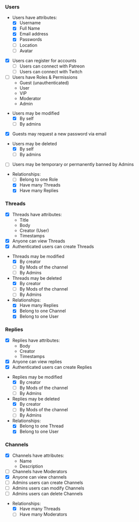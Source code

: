 ### Users
- Users have attributes:
    - [x] Username
    - [x] Full Name
    - [x] Email address
    - [x] Passwords
    - [ ] Location
    - [ ] Avatar
- [x] Users can register for accounts
    - [ ] Users can connect with Patreon
    - [ ] Users can connect with Twitch
- [ ] Users have Roles & Permissions
    - Guest (unauthenticated)
    - User
    - VIP
    - Moderator
    - Admin
 - Users may be modified
    - [x] By self
    - [ ] By admins
- [x] Guests may request a new password via email
 - Users may be deleted
    - [x] By self
    - [ ] By admins
 - [ ] Users may be temporary or permanently banned by Admins
 - Relationships:
    - [ ] Belong to one Role
    - [x] Have many Threads
    - [x] Have many Replies
    
### Threads
- [x] Threads have attributes:
    - Title
    - Body
    - Creator (User)
    - Timestamps
- [x] Anyone can view Threads
- [x] Authenticated users can create Threads
- Threads may be modified
    - [x] By creator
    - [ ] By Mods of the channel
    - [ ] By Admins
- Threads may be deleted
    - [x] By creator
    - [ ] By Mods of the channel
    - [ ] By Admins
- Relationships:
    - [x] Have many Replies
    - [x] Belong to one Channel
    - [x] Belong to one User

### Replies
- [x] Replies have attributes:
    - Body
    - Creator
    - Timestamps
- [x] Anyone can view replies
- [x] Authenticated users can create Replies
- Replies may be modified
    - [x] By creator
    - [ ] By Mods of the channel
    - [ ] By Admins
- Replies may be deleted
    - [x] By creator
    - [ ] By Mods of the channel
    - [ ] By Admins
- Relationships:
    - [x] Belong to one Thread
    - [x] Belong to one User

### Channels
- [x] Channels have attributes:
    - Name
    - Description
- [ ] Channels have Moderators
- [x] Anyone can view channels
- [ ] Admins users can create Channels
- [ ] Admins users can modify Channels
- [ ] Admins users can delete Channels
- Relationships:
    - [x] Have many Threads
    - [ ] Have many Moderators
